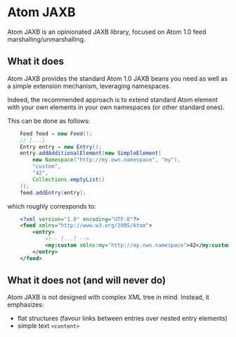 # Atom JAXB

Atom JAXB is an opinionated JAXB library, focused on Atom 1.0
feed marshalling/unmarshalling.

## What it does

Atom JAXB provides the standard Atom 1.0 JAXB beans you need as 
well as a simple extension mechanism, leveraging namespaces.

Indeed, the recommended approach is to extend standard Atom
element with your own elements in your own namespaces (or 
other standard ones).

This can be done as follows:

```java
	Feed feed = new Feed();
	// [...]
	Entry entry = new Entry();
	entry.addAdditionalElement(new SimpleElement(
		new Namespace("http://my.own.namespace", "my"),
		"custom",
		"42",
		Collections.emptyList()
	));
	feed.addEntry(entry);
```

which roughly corresponds to:

```xml
	<?xml version="1.0" encoding="UTF-8"?>
	<feed xmlns="http://www.w3.org/2005/Atom">
		<entry>
			<!-- [...] -->
			<my:custom xmlns:my="http://my.own.namespace">42</my:custom>
		</entry>
	</feed>
```

## What it does not (and will never do)

Atom JAXB is not designed with complex XML tree in mind.
Instead, it emphasizes:

   - flat structures (favour links between entries over nested entry elements)
   - simple text `<content>`


